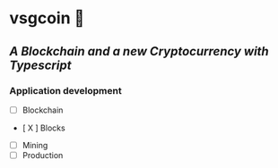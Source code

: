 # vsgcoin :stars:
## *A Blockchain and a new Cryptocurrency with Typescript* 


### Application development
- [ ] Blockchain
- [ X ] Blocks
- [ ] Mining
- [ ] Production
